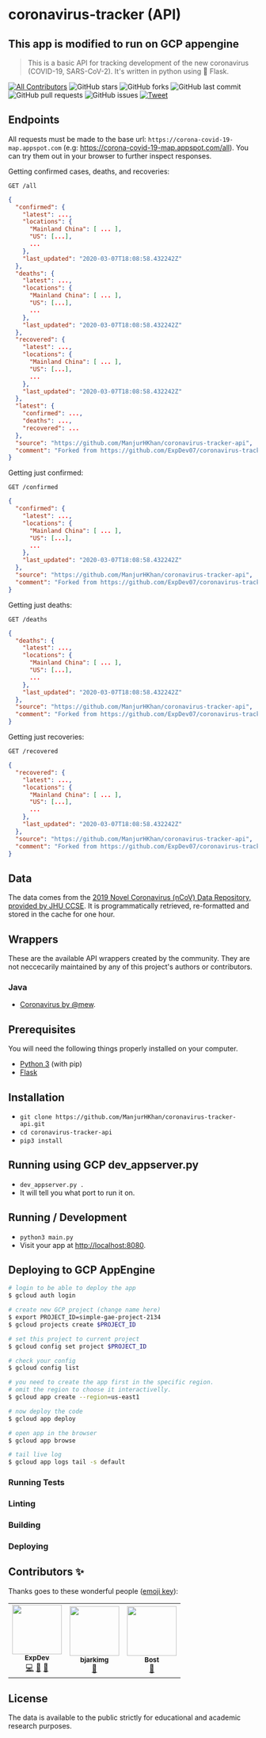 # coronavirus-tracker (API)

## This app is modified to run on GCP appengine


> This is a basic API for tracking development of the new coronavirus (COVID-19, SARS-CoV-2). It's written in python using 🍼 Flask.

[![All Contributors](https://img.shields.io/badge/all_contributors-1-orange.svg?style=flat-square)](#contributors-)
![GitHub stars](https://img.shields.io/github/stars/ExpDev07/coronavirus-tracker-api)
![GitHub forks](https://img.shields.io/github/forks/ExpDev07/coronavirus-tracker-api)
![GitHub last commit](https://img.shields.io/github/last-commit/ExpDev07/coronavirus-tracker-api)
![GitHub pull requests](https://img.shields.io/github/issues-pr/ExpDev07/coronavirus-tracker-api)
![GitHub issues](https://img.shields.io/github/issues/ExpDev07/coronavirus-tracker-api)
[![Tweet](https://img.shields.io/twitter/url?url=https%3A%2F%2Fgithub.com%2FExpDev07%2Fcoronavirus-tracker-api)](https://twitter.com/intent/tweet?text=COVID19%20Live%20Tracking%20API:%20&url=https%3A%2F%2Fgithub.com%2FExpDev07%2Fcoronavirus-tracker-api)

## Endpoints

All requests must be made to the base url: ``https://corona-covid-19-map.appspot.com`` (e.g: https://corona-covid-19-map.appspot.com/all). You can try them out in your browser to further inspect responses.

Getting confirmed cases, deaths, and recoveries:
```http
GET /all
```
```json
{
  "confirmed": {
    "latest": ...,
    "locations": {
      "Mainland China": [ ... ],
      "US": [...],
      ...
    },
    "last_updated": "2020-03-07T18:08:58.432242Z"
  },
  "deaths": {
    "latest": ...,
    "locations": {
      "Mainland China": [ ... ],
      "US": [...],
      ...
    },
    "last_updated": "2020-03-07T18:08:58.432242Z"
  },
  "recovered": {
    "latest": ...,
    "locations": {
      "Mainland China": [ ... ],
      "US": [...],
      ...
    },
    "last_updated": "2020-03-07T18:08:58.432242Z"
  },
  "latest": {
    "confirmed": ...,
    "deaths": ...,
    "recovered": ...
  },
  "source": "https://github.com/ManjurHKhan/coronavirus-tracker-api",
  "comment": "Forked from https://github.com/ExpDev07/coronavirus-tracker-api"
}
```

Getting just confirmed:
```http
GET /confirmed
```
```json
{
  "confirmed": {
    "latest": ...,
    "locations": {
      "Mainland China": [ ... ],
      "US": [...],
      ...
    },
    "last_updated": "2020-03-07T18:08:58.432242Z"
  },
  "source": "https://github.com/ManjurHKhan/coronavirus-tracker-api",
  "comment": "Forked from https://github.com/ExpDev07/coronavirus-tracker-api"
}
```

Getting just deaths:
```http
GET /deaths
```
```json
{
  "deaths": {
    "latest": ...,
    "locations": {
      "Mainland China": [ ... ],
      "US": [...],
      ...
    },
    "last_updated": "2020-03-07T18:08:58.432242Z"
  },
  "source": "https://github.com/ManjurHKhan/coronavirus-tracker-api",
  "comment": "Forked from https://github.com/ExpDev07/coronavirus-tracker-api"
}
```


Getting just recoveries:
```http
GET /recovered
```
```json
{
  "recovered": {
    "latest": ...,
    "locations": {
      "Mainland China": [ ... ],
      "US": [...],
      ...
    },
    "last_updated": "2020-03-07T18:08:58.432242Z"
  },
  "source": "https://github.com/ManjurHKhan/coronavirus-tracker-api",
  "comment": "Forked from https://github.com/ExpDev07/coronavirus-tracker-api"
}
```

## Data

The data comes from the [2019 Novel Coronavirus (nCoV) Data Repository, provided
by JHU CCSE](https://github.com/CSSEGISandData/2019-nCoV). It is
programmatically retrieved, re-formatted and stored in the cache for one hour.

## Wrappers

These are the available API wrappers created by the community. They are not neccecarily maintained by any of this project's authors or contributors.

### Java

* [Coronavirus by @mew](https://github.com/mew/Coronavirus).

## Prerequisites

You will need the following things properly installed on your computer.

* [Python 3](https://www.python.org/downloads/) (with pip)
* [Flask](https://pypi.org/project/Flask/)

## Installation

* `git clone https://github.com/ManjurHKhan/coronavirus-tracker-api.git`
* `cd coronavirus-tracker-api`
* `pip3 install`

## Running using GCP dev_appserver.py
* `dev_appserver.py .`
* It will tell you what port to run it on.
## Running / Development

* `python3 main.py`
* Visit your app at [http://localhost:8080](http://localhost:8080).

## Deploying to GCP AppEngine

```bash
# login to be able to deploy the app
$ gcloud auth login

# create new GCP project (change name here)
$ export PROJECT_ID=simple-gae-project-2134
$ gcloud projects create $PROJECT_ID

# set this project to current project
$ gcloud config set project $PROJECT_ID

# check your config
$ gcloud config list

# you need to create the app first in the specific region.
# omit the region to choose it interactivelly.
$ gcloud app create --region=us-east1

# now deploy the code
$ gcloud app deploy

# open app in the browser
$ gcloud app browse

# tail live log
$ gcloud app logs tail -s default
```


### Running Tests

### Linting

### Building

### Deploying

## Contributors ✨

Thanks goes to these wonderful people ([emoji key](https://allcontributors.org/docs/en/emoji-key)):

<!-- ALL-CONTRIBUTORS-LIST:START - Do not remove or modify this section -->
<!-- prettier-ignore-start -->
<!-- markdownlint-disable -->
<table>
  <tr>
    <td align="center"><a href="https://github.com/ExpDev07"><img src="https://avatars3.githubusercontent.com/u/10024730?v=4" width="100px;" alt=""/><br /><sub><b>ExpDev</b></sub></a><br /><a href="https://github.com/ExpDev07/coronavirus-tracker-api/commits?author=ExpDev07" title="Code">💻</a> <a href="https://github.com/ExpDev07/coronavirus-tracker-api/commits?author=ExpDev07" title="Documentation">📖</a> <a href="#maintenance-ExpDev07" title="Maintenance">🚧</a></td>
    <td align="center"><a href="https://github.com/bjarkimg"><img src="https://avatars2.githubusercontent.com/u/1289419?v=4" width="100px;" alt=""/><br /><sub><b>bjarkimg</b></sub></a><br /><a href="#question-bjarkimg" title="Answering Questions">💬</a></td>
    <td align="center"><a href="https://github.com/Bost"><img src="https://avatars0.githubusercontent.com/u/1174677?v=4" width="100px;" alt=""/><br /><sub><b>Bost</b></sub></a><br /><a href="https://github.com/ExpDev07/coronavirus-tracker-api/commits?author=Bost" title="Documentation">📖</a></td>
  </tr>
</table>

<!-- markdownlint-enable -->
<!-- prettier-ignore-end -->
<!-- ALL-CONTRIBUTORS-LIST:END -->

## License

The data is available to the public strictly for educational and academic research purposes.
